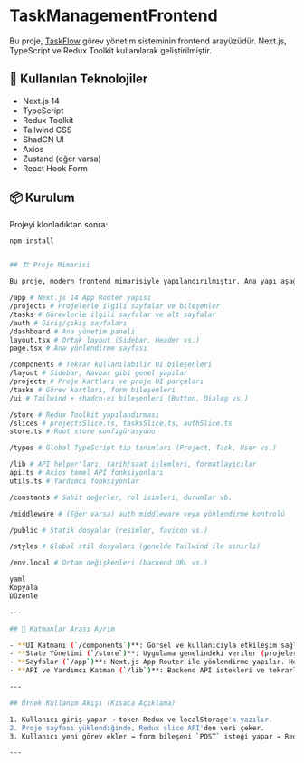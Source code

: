 # TaskManagementFrontend

Bu proje, [TaskFlow](https://github.com/mekitk/TaskManagementFrontend) görev yönetim sisteminin frontend arayüzüdür. Next.js, TypeScript ve Redux Toolkit kullanılarak geliştirilmiştir.

## 🚀 Kullanılan Teknolojiler

- Next.js 14
- TypeScript
- Redux Toolkit
- Tailwind CSS
- ShadCN UI
- Axios
- Zustand (eğer varsa)
- React Hook Form

## 📦 Kurulum

Projeyi klonladıktan sonra:

```bash
npm install


## 🏗️ Proje Mimarisi

Bu proje, modern frontend mimarisiyle yapılandırılmıştır. Ana yapı aşağıdaki gibidir:

/app # Next.js 14 App Router yapısı
/projects # Projelerle ilgili sayfalar ve bileşenler
/tasks # Görevlerle ilgili sayfalar ve alt sayfalar
/auth # Giriş/çıkış sayfaları
/dashboard # Ana yönetim paneli
layout.tsx # Ortak layout (Sidebar, Header vs.)
page.tsx # Ana yönlendirme sayfası

/components # Tekrar kullanılabilir UI bileşenleri
/layout # Sidebar, Navbar gibi genel yapılar
/projects # Proje kartları ve proje UI parçaları
/tasks # Görev kartları, form bileşenleri
/ui # Tailwind + shadcn-ui bileşenleri (Button, Dialog vs.)

/store # Redux Toolkit yapılandırması
/slices # projectsSlice.ts, tasksSlice.ts, authSlice.ts
store.ts # Root store konfigürasyonu

/types # Global TypeScript tip tanımları (Project, Task, User vs.)

/lib # API helper'ları, tarih/saat işlemleri, formatlayıcılar
api.ts # Axios temel API fonksiyonları
utils.ts # Yardımcı fonksiyonlar

/constants # Sabit değerler, rol isimleri, durumlar vb.

/middleware # (Eğer varsa) auth middleware veya yönlendirme kontrolü

/public # Statik dosyalar (resimler, favicon vs.)

/styles # Global stil dosyaları (genelde Tailwind ile sınırlı)

/env.local # Ortam değişkenleri (backend URL vs.)

yaml
Kopyala
Düzenle

---

## 🧱 Katmanlar Arası Ayrım

- **UI Katmanı (`/components`)**: Görsel ve kullanıcıyla etkileşim sağlayan bileşenler burada.
- **State Yönetimi (`/store`)**: Uygulama genelindeki veriler (projeler, görevler, kullanıcı bilgisi) burada saklanır.
- **Sayfalar (`/app`)**: Next.js App Router ile yönlendirme yapılır. Her klasör bir route’tur.
- **API ve Yardımcı Katman (`/lib`)**: Backend API istekleri ve tekrarlayan işlemler burada tanımlıdır.

---

## Örnek Kullanım Akışı (Kısaca Açıklama)

1. Kullanıcı giriş yapar → token Redux ve localStorage'a yazılır.
2. Proje sayfası yüklendiğinde, Redux slice API'den veri çeker.
3. Kullanıcı yeni görev ekler → form bileşeni `POST` isteği yapar → Redux slice güncellenir → UI anlık olarak güncellenir.

---
